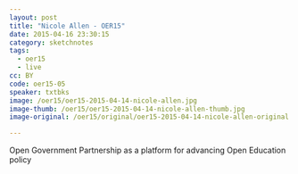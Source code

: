 ```yaml
---
layout: post
title: "Nicole Allen - OER15"
date: 2015-04-16 23:30:15
category: sketchnotes
tags:
  - oer15
  - live
cc: BY
code: oer15-05
speaker: txtbks
image: /oer15/oer15-2015-04-14-nicole-allen.jpg
image-thumb: /oer15/oer15-2015-04-14-nicole-allen-thumb.jpg
image-original: /oer15/original/oer15-2015-04-14-nicole-allen-original.jpg

---
```

Open Government Partnership as a platform for advancing Open Education policy
